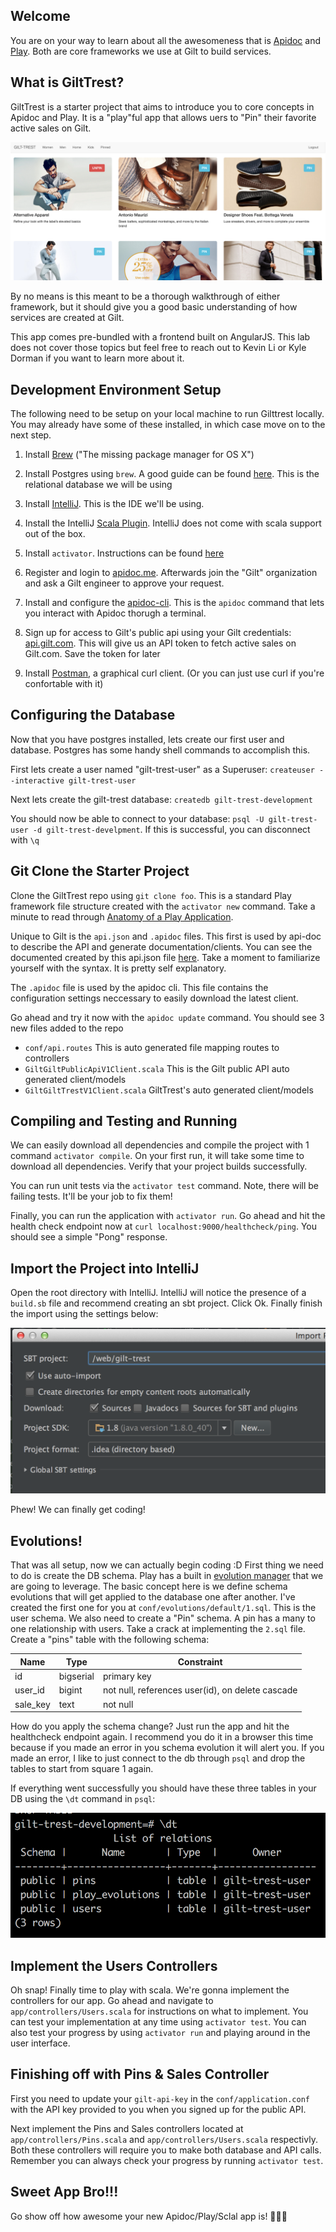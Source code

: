 ## Welcome
You are on your way to learn about all the awesomeness that is [Apidoc](http://www.apidoc.me/doc/) and [Play](https://www.playframework.com/documentation/2.5.x/Home).  Both are core frameworks we use at Gilt to build services.

## What is GiltTrest?
GiltTrest is a starter project that aims to introduce you to core concepts in Apidoc and Play.  It is a "play"ful app that allows uers to "Pin" their favorite active sales on Gilt.

![Gilt Trest Screenshot](https://raw.githubusercontent.com/gilt/gilttrest/master/public/images/screen_shot.png)

By no means is this meant to be a thorough walkthrough of either framework, but it should give you a good basic understanding of how services are created at Gilt.

This app comes pre-bundled with a frontend built on AngularJS.  This lab does not cover those topics but feel free to reach out to Kevin Li or Kyle Dorman if you want to learn more about it.

## Development Environment Setup

The following need to be setup on your local machine to run Gilttrest locally.  You may already have some of these installed, in which case move on to the next step.

1. Install [Brew](http://brew.sh/) ("The missing package manager for OS X")

2. Install Postgres using `brew`.  A good guide can be found [here](https://launchschool.com/blog/how-to-install-postgresql-on-a-mac). This is the relational database we will be using

3. Install [IntelliJ](https://www.jetbrains.com/idea/download/).  This is the IDE we'll be using.

4. Install the IntelliJ [Scala Plugin](https://www.jetbrains.com/help/idea/2016.1/creating-and-running-your-scala-application.html?origin=old_help).  IntelliJ does not come with scala support out of the box.

5. Install `activator`.  Instructions can be found [here](https://www.playframework.com/documentation/2.5.x/Installing)

6. Register and login to [apidoc.me](www.apidoc.me).  Afterwards join the "Gilt" organization and ask a Gilt engineer to approve your request.

7. Install and configure the [apidoc-cli](https://github.com/mbryzek/apidoc-cli).  This is the `apidoc` command that lets you interact with Apidoc thorugh a terminal.

8. Sign up for access to Gilt's public api using your Gilt credentials: [api.gilt.com](https://dev.gilt.com/).  This will give us an API token to fetch active sales on Gilt.com.  Save the token for later

9. Install [Postman](https://chrome.google.com/webstore/detail/postman/fhbjgbiflinjbdggehcddcbncdddomop?hl=en), a graphical curl client. (Or you can just use curl if you're confortable with it)


## Configuring the Database
Now that you have postgres installed, lets create our first user and database.  Postgres has some handy shell commands to accomplish this.

First lets create a user named "gilt-trest-user" as a Superuser: `createuser --interactive gilt-trest-user`

Next lets create the gilt-trest database: `createdb gilt-trest-development`

You should now be able to connect to your database: `psql -U gilt-trest-user -d gilt-trest-develpment`.  If this is successful, you can disconnect with `\q`

## Git Clone the Starter Project

Clone the GiltTrest repo using `git clone foo`.  This is a standard Play framework file structure created with the `activator new` command.  Take a minute to read through [Anatomy of a Play Application](https://www.playframework.com/documentation/2.5.x/Anatomy).

Unique to Gilt is the `api.json` and `.apidoc` files.  This first is used by api-doc to describe the API and generate documentation/clients.  You can see the documented created by this api.json file [here](http://apidoc.me/gilt/gilt-trest/latest).  Take a moment to familiarize yourself with the syntax.  It is pretty self explanatory.

The `.apidoc` file is used by the apidoc cli.  This file contains the configuration settings neccessary to easily download the latest client.

Go ahead and try it now with the `apidoc update` command.  You should see 3 new files added to the repo

* `conf/api.routes` This is auto generated file mapping routes to controllers
* `GiltGiltPublicApiV1Client.scala` This is the Gilt public API auto generated client/models
* `GiltGiltTrestV1Client.scala` GiltTrest's auto generated client/models

## Compiling and Testing and Running
We can easily download all dependencies and compile the project with 1 command `activator compile`.  On your first run, it will take some time to download all dependencies.  Verify that your project builds successfully.

You can run unit tests via the `activator test` command.  Note, there will be failing tests. It'll be your job to fix them!

Finally, you can run the application with `activator run`.  Go ahead and hit the health check endpoint now at `curl localhost:9000/healthcheck/ping`.  You should see a simple "Pong" response.

## Import the Project into IntelliJ

Open the root directory with IntelliJ.  IntelliJ will notice the presence of a `build.sb` file and recommend creating an sbt project.  Click Ok.  Finally finish the import using the settings below:

![Gilt Trest Screenshot](https://raw.githubusercontent.com/gilt/gilttrest/master/public/images/intelliJ_settings.png)

Phew!  We can finally get coding!

## Evolutions!
That was all setup, now we can actually begin coding :D  First thing we need to do is create the DB schema.  Play has a built in [evolution manager](https://www.playframework.com/documentation/2.5.x/Evolutions) that we are going to leverage.  The basic concept here is we define schema evolutions that will get applied to the database one after another.  I've created the first one for you at `conf/evolutions/default/1.sql`.  This is the user schema.  We also need to create a "Pin" schema.  A pin has a many to one relationship with users.  Take a crack at implementing the `2.sql` file.  Create a "pins" table with the following schema:

Name | Type | Constraint
--- | --- | ---
id | bigserial | primary key
user_id | bigint | not null, references user(id), on delete cascade
sale_key | text | not null


How do you apply the schema change?  Just run the app and hit the healthcheck endpoint again.  I recommend you do it in a browser this time because if you made an error in you schema evolution it will alert you.  If you made an error, I like to just connect to the db through `psql` and drop the tables to start from square 1 again.

If everything went successfully you should have these three tables in your DB using the `\dt` command in `psql`:

![Gilt Trest Screenshot](https://raw.githubusercontent.com/gilt/gilttrest/master/public/images/schemas.png)

## Implement the Users Controllers

Oh snap!  Finally time to play with scala. We're gonna implement the controllers for our app.  Go ahead and navigate to `app/controllers/Users.scala` for instructions on what to implement.  You can test your implementation at any time using `activator test`.  You can also test your progress by using `activator run` and playing around in the user interface.

## Finishing off with Pins & Sales Controller

First you need to update your `gilt-api-key` in the `conf/application.conf` with the API key provided to you when you signed up for the public API.

Next implement the Pins and Sales controllers located at `app/controllers/Pins.scala` and `app/controllers/Users.scala` respectivly.  Both these controllers  will require you to make both database and API calls.  Remember you can always check your progress by running `activator test`.

## Sweet App Bro!!!
Go show off how awesome your new Apidoc/Play/Sclal app is! 👏👏👏